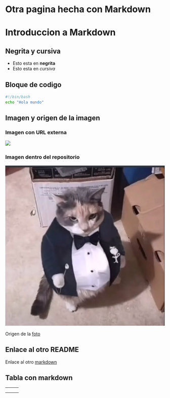 # Otra pagina hecha con Markdown

# Introduccion a Markdown

## Negrita y cursiva

* Esto esta en **negrita** 
* Esto esta en *cursiva*

## Bloque de codigo

```bash
#!/bin/bash
echo "Hola mundo"
```
<!-- Esto es un bloque de codigo bash -->

## Imagen y origen de la imagen

### Imagen con URL externa

![](https://encrypted-tbn0.gstatic.com/images?q=tbn:ANd9GcSsyxD3bl9pQT17gNBC4vgORAKYLeBbTT-oIrBZY-29pf5Tg6V0kc3jxD6N_jg8slRWhTw&usqp=CAU)

### Imagen dentro del repositorio
![](image/gato_empresario.png)

Origen de la [foto](https://www.reddit.com/r/DylanteroYT/comments/ni9o2l/corte_empresario/)

## Enlace al otro README

Enlace al otro [markdown](/README.MD)

## Tabla con markdown

|   |   |   |
|---|---|---|
|   |   |   |
|   |   |   |
|   |   |   |